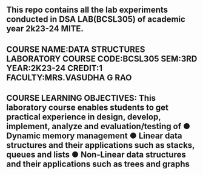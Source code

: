 This repo contains all the lab experiments conducted in DSA LAB(BCSL305) of academic year 2k23-24 MITE.
-----------------------------------------------------------------------------------------------------------------------------------------
COURSE NAME:DATA STRUCTURES LABORATORY
COURSE CODE:BCSL305
SEM:3RD
YEAR:2K23-24
CREDIT:1 
FACULTY:MRS.VASUDHA G RAO
----------------------------------------------------------------------------------------------------------------------------------------
COURSE LEARNING OBJECTIVES:
This laboratory course enables students to get practical experience in design, develop, implement, analyze and evaluation/testing of
● Dynamic memory management
● Linear data structures and their applications such as stacks, queues and lists
● Non-Linear data structures and their applications such as trees and graphs
----------------------------------------------------------------------------------------------------------------------------------------
